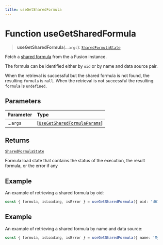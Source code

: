 ```yaml
---
title: useGetSharedFormula
---
```


# Function useGetSharedFormula <Badge type="fusionEmbed" text="Fusion Embed" />

> **useGetSharedFormula**(...`args`): [`SharedFormulaState`](../type-aliases/type-alias.SharedFormulaState.md)

Fetch a [shared formula](https://docs.sisense.com/main/SisenseLinux/shared-formulas.htm) from the a Fusion instance.

The formula can be identified either by `oid` or by name and data source pair.

When the retrieval is successful but the shared formula is not found, the resulting `formula` is `null`. When the retrieval is not successful the resulting `formula` is `undefined`.

## Parameters

| Parameter | Type |
| :------ | :------ |
| ...`args` | [[`UseGetSharedFormulaParams`](../interfaces/interface.UseGetSharedFormulaParams.md)] |

## Returns

[`SharedFormulaState`](../type-aliases/type-alias.SharedFormulaState.md)

Formula load state that contains the status of the execution, the result formula, or the error if any

## Example

An example of retrieving a shared formula by oid:
   ```ts
   const { formula, isLoading, isError } = useGetSharedFormula({ oid: 'd61c337b-fabc-4e9e-b4cc-a30116857153' })
   ```

## Example

An example of retrieving a shared formula by name and data source:
   ```ts
   const { formula, isLoading, isError } = useGetSharedFormula({ name: 'My Shared Formula', datasource: DM.DataSource })
   ```

